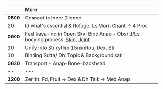 |  | Morn                                                                  |
| :------- | :----------------------------------------------------------------------- |
| **0500** | Connect to Inner Silence |
| 20 | Id what's essential & Refuge: Ls [Morn Chant](https://www.dhammatalks.org/chant_index.html) -> 4 Proc  |
| **0600** | Feel kaya-ing in Open Sky: Bind Anap + Obs/Id/Ls bodying process: [Skin](https://github.com/ThanhNguyen24590/Process/blob/main/Body/HygMsg.md), [Joint](https://github.com/ThanhNguyen24590/Process/blob/main/Body/DexL.md)                |
| 10 | Unify into Str rythm  [15minRou](https://github.com/ThanhNguyen24590/Process/blob/main/Body/15minRou.md), [Dex](https://github.com/ThanhNguyen24590/Process/blob/main/Body/Dex.md), [Str](https://github.com/ThanhNguyen24590/Process/blob/main/Body/Str.md) |
| 10 | Binding Sutta/ Dh: Topic & Background sati|
| **0630** | Transport - Anap-Bone-backhead                                                               |
| -- | ---|
| **1200** | Zenith: Fd, Fruit -> Dex & Dh Talk -> Med Anap |





